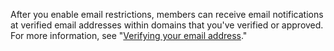 After you enable email restrictions, members can receive email notifications at verified email addresses within domains that you've verified or approved. For more information, see "[Verifying your email address](/github/getting-started-with-github/verifying-your-email-address)."
